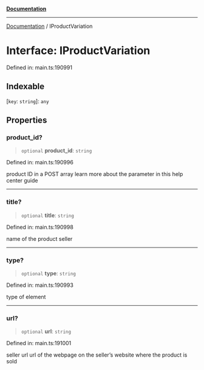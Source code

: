 [**Documentation**](../README.md)

***

[Documentation](../README.md) / IProductVariation

# Interface: IProductVariation

Defined in: main.ts:190991

## Indexable

\[`key`: `string`\]: `any`

## Properties

### product\_id?

> `optional` **product\_id**: `string`

Defined in: main.ts:190996

product ID in a POST array
learn more about the parameter in this help center guide

***

### title?

> `optional` **title**: `string`

Defined in: main.ts:190998

name of the product seller

***

### type?

> `optional` **type**: `string`

Defined in: main.ts:190993

type of element

***

### url?

> `optional` **url**: `string`

Defined in: main.ts:191001

seller url
url of the webpage on the seller’s website where the product is sold
